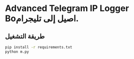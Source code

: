 # Advanced Telegram IP Logger Boاصيل إلى تليجرام.

## طريقة التشغيل

```bash
pip install -r requirements.txt
python m.py
